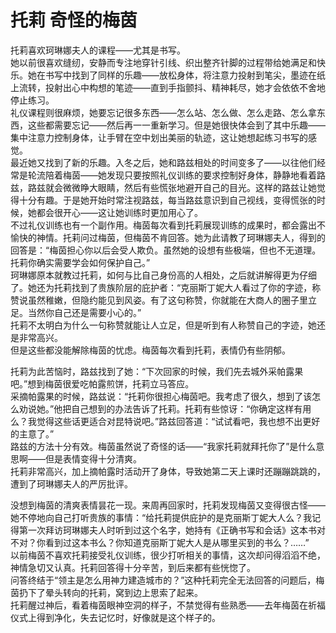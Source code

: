# 托莉 奇怪的梅茵
托莉喜欢珂琳娜夫人的课程——尤其是书写。  
她以前很喜欢缝纫，安静而专注地穿针引线、织出整齐针脚的过程带给她满足和快乐。她在书写中找到了同样的乐趣——放松身体，将注意力投射到笔尖，墨迹在纸上流转，投射出心中构想的笔迹——直到手指颤抖、精神耗尽，她才会依依不舍地停止练习。  
礼仪课程则很麻烦，她要忘记很多东西——怎么站、怎么做、怎么走路、怎么拿东西，这些都需要忘记——然后再一一重新学习。但是她很快体会到了其中乐趣——集中注意力控制身体，让手臂在空中划出美丽的轨迹，这让她想起练习书写的感觉。  
最近她又找到了新的乐趣。入冬之后，她和路兹相处的时间变多了——以往他们经常是轮流陪着梅茵——她发现只要按照礼仪训练的要求控制好身体，静静地看着路兹，路兹就会微微睁大眼睛，然后有些慌张地避开自己的目光。这样的路兹让她觉得十分有趣。于是她开始时常注视路兹，每当路兹意识到自己视线，变得慌张的时候，她都会很开心——这让她训练时更加用心了。  
不过礼仪训练也有一个副作用。梅茵每次看到托莉展现训练的成果时，都会露出不愉快的神情。托莉问过梅茵，但梅茵不肯回答。她为此请教了珂琳娜夫人，得到的回答是：“梅茵担心你以后会受人欺负。虽然她的设想有些极端，但也不无道理。托莉你确实需要学会如何保护自己。”  
珂琳娜原本就教过托莉，如何与比自己身份高的人相处，之后就讲解得更为仔细了。她还为托莉找到了贵族阶层的庇护者：“克丽斯丁妮大人看过了你的字迹，称赞说虽然稚嫩，但隐约能见到风姿。有了这句称赞，你就能在大商人的圈子里立足。当然你自己还是需要小心的。”  
托莉不太明白为什么一句称赞就能让人立足，但是听到有人称赞自己的字迹，她还是非常高兴。  
但是这些都没能解除梅茵的忧虑。梅茵每次看到托莉，表情仍有些阴郁。  


托莉为此苦恼时，路兹找到了她：“下次回家的时候，我们先去城外采帕露果吧。”想到梅茵很爱吃帕露煎饼，托莉立马答应。  
采摘帕露果的时候，路兹说：“托莉你很担心梅茵吧。我考虑了很久，想到了该怎么劝说她。”他把自己想到的办法告诉了托莉。托莉有些惊讶：“你确定这样有用么？我觉得这些话更适合对昆特说吧。”路兹回答道：“试试看吧，我也想不出更好的主意了。”  
路兹的方法十分有效。梅茵虽然说了奇怪的话——“我家托莉就拜托你了”是什么意思啊——但是表情变得十分清爽。  
托莉非常高兴，加上摘帕露时活动开了身体，导致她第二天上课时还蹦蹦跳跳的，遭到了珂琳娜夫人的严厉批评。  


没想到梅茵的清爽表情昙花一现。来周再回家时，托莉发现梅茵又变得很古怪——她不停地向自己打听贵族的事情：“给托莉提供庇护的是克丽斯丁妮大人么？我记得第一次拜访珂琳娜夫人时听到过这个名字，她持有《正确书写和会话》这本书对不对？你看到过这本书么？你知道克丽斯丁妮大人是从哪里买到的书么？……”  
以前梅茵不喜欢托莉接受礼仪训练，很少打听相关的事情，这次却问得滔滔不绝，神情急切又认真。托莉回答得十分辛苦，到后来都有些恍惚了。  
问答终结于“领主是怎么用神力建造城市的？”这种托莉完全无法回答的问题后，梅茵扔下了晕头转向的托莉，窝到边上思索了起来。  
托莉醒过神后，看着梅茵眼神空洞的样子，不禁觉得有些熟悉——去年梅茵在祈福仪式上得到净化，失去记忆时，好像就是这个样子的。  


